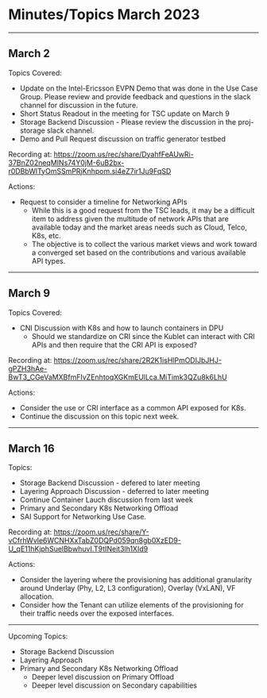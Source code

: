 # Minutes/Topics March 2023

---

## March 2

Topics Covered:

- Update on the Intel-Ericsson EVPN Demo that was done in the Use Case Group.  Please review and provide feedback and questions in the slack channel for discussion in the future.
- Short Status Readout in the meeting for TSC update on March 9
- Storage Backend Discussion - Please review the discussion in the proj-storage slack channel.
- Demo and Pull Request discussion on traffic generator testbed

Recording at: <https://zoom.us/rec/share/DyahfFeAUwRi-37BnZ02neqMINs74Y0jM-6uB2bx-r0DBbWlTyOmSSmPRjKnhpom.si4eZ7ir1Ju9FqSD>

Actions:

- Request to consider a timeline for Networking APIs
  - While this is a good request from the TSC leads, it may be a difficult item to address given the multitude of network APIs that are available today and the market areas needs such as Cloud, Telco, K8s, etc.
  - The objective is to collect the various market views and work toward a converged set based on the contributions and various available API types.

---

## March 9

Topics Covered:

- CNI Discussion with K8s and how to launch containers in DPU
  - Should we standardize on CRI since the Kublet can interact with CRI APIs and then require that the CRI API is exposed?

Recording at: <https://zoom.us/rec/share/2R2K1isHlPmODIJbJHJ-gPZH3hAe-BwT3_CGeVaMXBfmFIvZEnhtoqXGKmEUlLca.MiTimk3QZu8k6LhU>

Actions:

- Consider the use or CRI interface as a common API exposed for K8s.
- Continue the discussion on this topic next week.

---

## March 16

Topics:

- Storage Backend Discussion - defered to later meeting
- Layering Approach Discussion - deferred to later meeting
- Continue Container Lauch discussion from last week
- Primary and Secondary K8s Networking Offload
- SAI Support for Networking Use Case.

Recording at: <https://zoom.us/rec/share/Y-vCfrhWvle6WCNHXxTabZ0DQPd059qn8gb0XzED9-U_qE11hKjphSuelBbwhuvI.T9tINeit3lh1XId9>

Actions:

- Consider the layering where the provisioning has additional granularity around Underlay (Phy, L2, L3 configuration), Overlay (VxLAN), VF allocation.
- Consider how the Tenant can utilize elements of the provisioning for their traffic needs over the exposed interfaces.

---

Upcoming Topics:

- Storage Backend Discussion
- Layering Approach
- Primary and Secondary K8s Networking Offload
  - Deeper level discussion on Primary Offload
  - Deeper level discussion on Secondary capabilities
